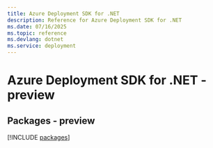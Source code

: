 ```yaml
---
title: Azure Deployment SDK for .NET
description: Reference for Azure Deployment SDK for .NET
ms.date: 07/16/2025
ms.topic: reference
ms.devlang: dotnet
ms.service: deployment
---
```

# Azure Deployment SDK for .NET - preview
## Packages - preview
[!INCLUDE [packages](deployment-index.md)]